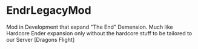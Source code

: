 # EndrLegacyMod

  Mod in Development that expand "The End" Demension. 
Much like Hardcore Ender expansion only without the hardcore stuff to be tailored to our Server [Dragons Flight]
